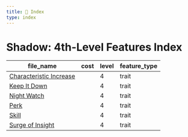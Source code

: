 ```yaml
---
title: 📑 Index
type: index
---
```


# Shadow: 4th-Level Features Index

| file_name                                               | cost | level | feature_type |
| ------------------------------------------------------- | ---- | ----- | ------------ |
| [Characteristic Increase](../Characteristic%20Increase) |      | 4     | trait        |
| [Keep It Down](../Keep%20It%20Down)                     |      | 4     | trait        |
| [Night Watch](../Night%20Watch)                         |      | 4     | trait        |
| [Perk](../Perk)                                         |      | 4     | trait        |
| [Skill](../Skill)                                       |      | 4     | trait        |
| [Surge of Insight](../Surge%20of%20Insight)             |      | 4     | trait        |
